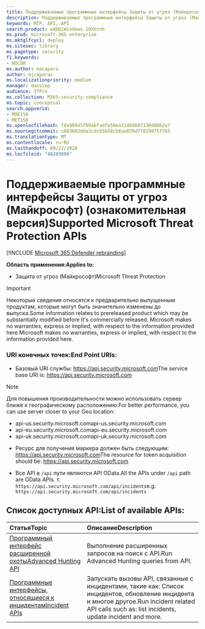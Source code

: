 ```yaml
---
title: Поддерживаемые программные интерфейсы Защиты от угроз (Майкрософт) (ознакомительная версия)
description: Поддерживаемые программные интерфейсы Защиты от угроз (Майкрософт) (ознакомительная версия)
keywords: MTP, API, API
search.product: eADQiWindows 10XVcnh
ms.prod: microsoft-365-enterprise
ms.mktglfcycl: deploy
ms.sitesec: library
ms.pagetype: security
f1.keywords:
- NOCSH
ms.author: macapara
author: mjcaparas
ms.localizationpriority: medium
manager: dansimp
audience: ITPro
ms.collection: M365-security-compliance
ms.topic: conceptual
search.appverid:
- MOE150
- MET150
ms.openlocfilehash: fda90945f09abfadfe56ea11469687130d88b2a7
ms.sourcegitcommit: c083602dda3cdcb5b58cb8aa070d77019075f765
ms.translationtype: MT
ms.contentlocale: ru-RU
ms.lasthandoff: 09/22/2020
ms.locfileid: "48203699"
---
```

# <a name="supported-microsoft-threat-protection-apis"></a><span data-ttu-id="6dbea-104">Поддерживаемые программные интерфейсы Защиты от угроз (Майкрософт) (ознакомительная версия)</span><span class="sxs-lookup"><span data-stu-id="6dbea-104">Supported Microsoft Threat Protection APIs</span></span> 

[!INCLUDE [Microsoft 365 Defender rebranding](../includes/microsoft-defender.md)]

<span data-ttu-id="6dbea-105">**Область применения:**</span><span class="sxs-lookup"><span data-stu-id="6dbea-105">**Applies to:**</span></span>
- <span data-ttu-id="6dbea-106">Защита от угроз (Майкрософт)</span><span class="sxs-lookup"><span data-stu-id="6dbea-106">Microsoft Threat Protection</span></span>

>[!IMPORTANT] 
><span data-ttu-id="6dbea-107">Некоторые сведения относятся к предварительно выпущенным продуктам, которые могут быть значительно изменены до выпуска.</span><span class="sxs-lookup"><span data-stu-id="6dbea-107">Some information relates to prereleased product which may be substantially modified before it's commercially released.</span></span> <span data-ttu-id="6dbea-108">Microsoft makes no warranties, express or implied, with respect to the information provided here.</span><span class="sxs-lookup"><span data-stu-id="6dbea-108">Microsoft makes no warranties, express or implied, with respect to the information provided here.</span></span>


### <a name="end-point-uris"></a><span data-ttu-id="6dbea-109">URI конечных точек:</span><span class="sxs-lookup"><span data-stu-id="6dbea-109">End Point URIs:</span></span>

- <span data-ttu-id="6dbea-110">Базовый URI службы: https://api.security.microsoft.com</span><span class="sxs-lookup"><span data-stu-id="6dbea-110">The service base URI is: https://api.security.microsoft.com</span></span> <br>

>[!NOTE]
><span data-ttu-id="6dbea-111">Для повышения производительности можно использовать сервер ближе к географическому расположению:</span><span class="sxs-lookup"><span data-stu-id="6dbea-111">For better performance, you can use server closer to your Geo location:</span></span>
> - <span data-ttu-id="6dbea-112">api-us.security.microsoft.com</span><span class="sxs-lookup"><span data-stu-id="6dbea-112">api-us.security.microsoft.com</span></span>
> - <span data-ttu-id="6dbea-113">api-eu.security.microsoft.com</span><span class="sxs-lookup"><span data-stu-id="6dbea-113">api-eu.security.microsoft.com</span></span>
> - <span data-ttu-id="6dbea-114">api-uk.security.microsoft.com</span><span class="sxs-lookup"><span data-stu-id="6dbea-114">api-uk.security.microsoft.com</span></span>

 - <span data-ttu-id="6dbea-115">Ресурс для получения маркера должен быть следующим: https://api.security.microsoft.com</span><span class="sxs-lookup"><span data-stu-id="6dbea-115">The resource for token acquisition should be: https://api.security.microsoft.com</span></span>

 - <span data-ttu-id="6dbea-116">Все API в ```/api``` пути являются API OData.</span><span class="sxs-lookup"><span data-stu-id="6dbea-116">All the APIs under ```/api``` path are OData APIs.</span></span> <span data-ttu-id="6dbea-117">т. ```https://api.security.microsoft.com/api/incidents```</span><span class="sxs-lookup"><span data-stu-id="6dbea-117">e.g. ```https://api.security.microsoft.com/api/incidents```</span></span>

## <a name="list-of-available-apis"></a><span data-ttu-id="6dbea-118">Список доступных API:</span><span class="sxs-lookup"><span data-stu-id="6dbea-118">List of available APIs:</span></span>

<span data-ttu-id="6dbea-119">Статья</span><span class="sxs-lookup"><span data-stu-id="6dbea-119">Topic</span></span> | <span data-ttu-id="6dbea-120">Описание</span><span class="sxs-lookup"><span data-stu-id="6dbea-120">Description</span></span>
:---|:---
[<span data-ttu-id="6dbea-121">Программный интерфейс расширенной охоты</span><span class="sxs-lookup"><span data-stu-id="6dbea-121">Advanced Hunting API</span></span>](api-advanced-hunting.md) | <span data-ttu-id="6dbea-122">Выполнение расширенных запросов на поиск с API.</span><span class="sxs-lookup"><span data-stu-id="6dbea-122">Run Advanced Hunting queries from API.</span></span>
[<span data-ttu-id="6dbea-123">Программные интерфейсы, относящиеся к инцидентам</span><span class="sxs-lookup"><span data-stu-id="6dbea-123">Incident APIs</span></span>](api-incident.md) | <span data-ttu-id="6dbea-124">Запускать вызовы API, связанные с инцидентами, такие как: Список инцидентов, обновление инцидента и многое другое.</span><span class="sxs-lookup"><span data-stu-id="6dbea-124">Run incident related API calls such as: list incidents, update incident and more.</span></span>
